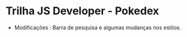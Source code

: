 # Trilha JS Developer - Pokedex


- Modificações : Barra de pesquisa e algumas mudanças nos estilos. 
